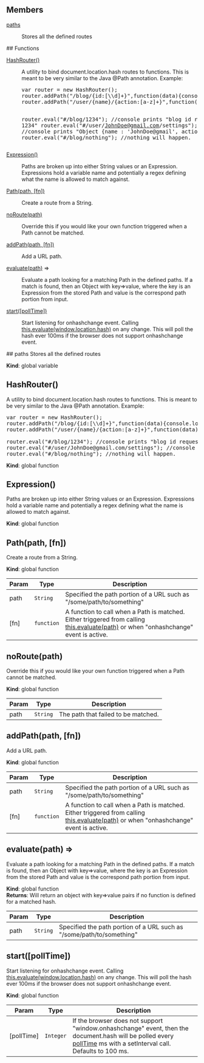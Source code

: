 ## Members
<dl>
<dt><a href="#paths">paths</a></dt>
<dd><p>Stores all the defined routes</p>
</dd>
</dl>
## Functions
<dl>
<dt><a href="#HashRouter">HashRouter()</a></dt>
<dd><p>A utility to bind document.location.hash routes to functions.  This is meant to be very similar to the Java @Path annotation.
Example:</p>
<pre>
var router = new HashRouter();
router.addPath("/blog/{id:[\\d]+}",function(data){console.log("blog id requested: "+data.id)});
router.addPath("/user/{name}/{action:[a-z]+}",function(data){console.log(data);});

router.eval("#/blog/1234"); //console prints "blog id requested: 1234"
router.eval("#/user/JohnDoe@gmail.com/settings"); //console prints "Object {name : 'JohnDoe@gmail', action : 'settings'}"
router.eval("#/blog/nothing"); //nothing will happen.
</pre></dd>
<dt><a href="#Expression">Expression()</a></dt>
<dd><p>Paths are broken up into either String values or an Expression.  Expressions hold
a variable name and potentially a regex defining what the name is allowed to match against.</p>
</dd>
<dt><a href="#Path">Path(path, [fn])</a></dt>
<dd><p>Create a route from a String.</p>
</dd>
<dt><a href="#noRoute">noRoute(path)</a></dt>
<dd><p>Override this if you would like your own function triggered when a Path cannot be matched.</p>
</dd>
<dt><a href="#addPath">addPath(path, [fn])</a></dt>
<dd><p>Add a URL path.</p>
</dd>
<dt><a href="#evaluate">evaluate(path)</a> ⇒</dt>
<dd><p>Evaluate a path looking for a matching Path in the defined paths.  If a match is found, then an Object with
key=&gt;value, where the key is an Expression from the stored Path and value is the correspond path portion from input.</p>
</dd>
<dt><a href="#start">start([pollTime])</a></dt>
<dd><p>Start listening for onhashchange event.  Calling <a href="#evaluate">this.evaluate(window.location.hash)</a> on any change.  This
will poll the hash ever 100ms if the browser does not support onhashchange event.</p>
</dd>
</dl>
<a name="paths"></a>
## paths
Stores all the defined routes

**Kind**: global variable  
<a name="HashRouter"></a>
## HashRouter()
A utility to bind document.location.hash routes to functions.  This is meant to be very similar to the Java @Path annotation.Example:<pre>var router = new HashRouter();router.addPath("/blog/{id:[\\d]+}",function(data){console.log("blog id requested: "+data.id)});router.addPath("/user/{name}/{action:[a-z]+}",function(data){console.log(data);});router.eval("#/blog/1234"); //console prints "blog id requested: 1234"router.eval("#/user/JohnDoe@gmail.com/settings"); //console prints "Object {name : 'JohnDoe@gmail', action : 'settings'}"router.eval("#/blog/nothing"); //nothing will happen.</pre>

**Kind**: global function  
<a name="Expression"></a>
## Expression()
Paths are broken up into either String values or an Expression.  Expressions holda variable name and potentially a regex defining what the name is allowed to match against.

**Kind**: global function  
<a name="Path"></a>
## Path(path, [fn])
Create a route from a String.

**Kind**: global function  

| Param | Type | Description |
| --- | --- | --- |
| path | <code>String</code> | Specified the path portion of a URL such as "/some/path/to/something" |
| [fn] | <code>function</code> | A function to call when a Path is matched.  Either triggered from calling [this.evaluate(path)](#evaluate) or when "onhashchange" event is active. |

<a name="noRoute"></a>
## noRoute(path)
Override this if you would like your own function triggered when a Path cannot be matched.

**Kind**: global function  

| Param | Type | Description |
| --- | --- | --- |
| path | <code>String</code> | The path that failed to be matched. |

<a name="addPath"></a>
## addPath(path, [fn])
Add a URL path.

**Kind**: global function  

| Param | Type | Description |
| --- | --- | --- |
| path | <code>String</code> | Specified the path portion of a URL such as "/some/path/to/something" |
| [fn] | <code>function</code> | A function to call when a Path is matched.  Either triggered from calling [this.evaluate(path)](#evaluate) or when "onhashchange" event is active. |

<a name="evaluate"></a>
## evaluate(path) ⇒
Evaluate a path looking for a matching Path in the defined paths.  If a match is found, then an Object withkey=>value, where the key is an Expression from the stored Path and value is the correspond path portion from input.

**Kind**: global function  
**Returns**: Will return an object with key=>value pairs if no function is defined for a matched hash.  

| Param | Type | Description |
| --- | --- | --- |
| path | <code>String</code> | Specified the path portion of a URL such as "/some/path/to/something" |

<a name="start"></a>
## start([pollTime])
Start listening for onhashchange event.  Calling [this.evaluate(window.location.hash)](#evaluate) on any change.  Thiswill poll the hash ever 100ms if the browser does not support onhashchange event.

**Kind**: global function  

| Param | Type | Description |
| --- | --- | --- |
| [pollTime] | <code>Integer</code> | If the browser does not support "window.onhashchange" event, then the document.hash will be polled every [pollTime](#start) ms with a setInterval call. Defaults to 100 ms. |

